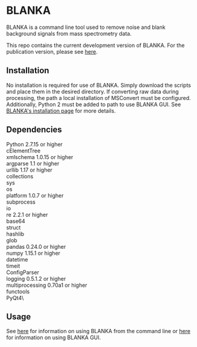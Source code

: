 # BLANKA

BLANKA is a command line tool used to remove noise and blank background signals from mass spectrometry data.

This repo contains the current development version of BLANKA. For the publication version, please see [here](https://github.com/gtluu/blanka).

## Installation
No installation is required for use of BLANKA. Simply download the scripts and place them in the desired directory. If converting raw data during processing, the path a local installation of MSConvert must be configured. Additionally, Python 2 must be added to path to use BLANKA GUI. See [BLANKA's installation page](https://gtluu.github.io/blanka/documentation/installation/index.html "BLANKA Installation") for more details.

## Dependencies
Python 2.7.15 or higher\
cElementTree\
xmlschema 1.0.15 or higher\
argparse 1.1 or higher\
urllib 1.17 or higher\
collections\
sys\
os\
platform 1.0.7 or higher\
subprocess\
io\
re 2.2.1 or higher\
base64\
struct\
hashlib\
glob\
pandas 0.24.0 or higher\
numpy 1.15.1 or higher\
datetime\
timeit\
ConfigParser\
logging 0.5.1.2 or higher\
multiprocessing 0.70a1 or higher\
functools\
PyQt4\

## Usage
See [here](https://gtluu.github.io/blanka/documentation/command_line/index.html "BLANKA Command Line Usage") for information on using BLANKA from the command line or [here](https://gtluu.github.io/blanka/documentation/gui/index.html "BLANKA GUI Usage") for information on using BLANKA GUI.
